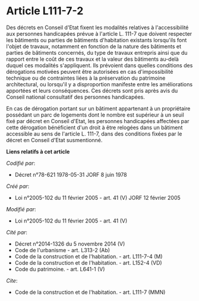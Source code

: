 # Article L111-7-2

Des décrets en Conseil d'Etat fixent les modalités relatives à l'accessibilité aux personnes handicapées prévue à l'article
L. 111-7 que doivent respecter les bâtiments ou parties de bâtiments d'habitation existants lorsqu'ils font l'objet de
travaux, notamment en fonction de la nature des bâtiments et parties de bâtiments concernés, du type de travaux entrepris
ainsi que du rapport entre le coût de ces travaux et la valeur des bâtiments au-delà duquel ces modalités s'appliquent. Ils
prévoient dans quelles conditions des dérogations motivées peuvent être autorisées en cas d'impossibilité technique ou de
contraintes liées à la préservation du patrimoine architectural, ou lorsqu'il y a disproportion manifeste entre les
améliorations apportées et leurs conséquences. Ces décrets sont pris après avis du Conseil national consultatif des personnes
handicapées.

En cas de dérogation portant sur un bâtiment appartenant à un propriétaire possédant un parc de logements dont le nombre est
supérieur à un seuil fixé par décret en Conseil d'Etat, les personnes handicapées affectées par cette dérogation bénéficient
d'un droit à être relogées dans un bâtiment accessible au sens de l'article L. 111-7, dans des conditions fixées par le
décret en Conseil d'Etat susmentionné.

**Liens relatifs à cet article**

_Codifié par_:

  - Décret n°78-621 1978-05-31 JORF 8 juin 1978

_Créé par_:

  - Loi n°2005-102 du 11 février 2005 - art. 41 (V) JORF 12 février 2005

_Modifié par_:

  - Loi n°2005-102 du 11 février 2005 - art. 41 (V)

_Cité par_:

  - Décret n°2014-1326 du 5 novembre 2014 (V)
  - Code de l'urbanisme - art. L313-2 (Ab)
  - Code de la construction et de l'habitation. - art. L111-7-4 (M)
  - Code de la construction et de l'habitation. - art. L152-4 (VD)
  - Code du patrimoine. - art. L641-1 (V)

_Cite_:

  - Code de la construction et de l'habitation. - art. L111-7 (MMN)
